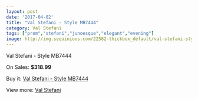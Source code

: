 ```yaml
---
layout: post
date: '2017-04-02'
title: "Val Stefani - Style MB7444"
category: Val Stefani
tags: ["prom","stefani","junoesque","elegant","evening"]
image: http://img.sequinious.com/22582-thickbox_default/val-stefani-style-mb7444.jpg
---
```

Val Stefani - Style MB7444

On Sales: **$318.99**
<a href="https://www.sequinious.com/val-stefani/9973-val-stefani-style-mb7444.html"><amp-img layout="responsive" width="600" height="600" src="//img.sequinious.com/22582-thickbox_default/val-stefani-style-mb7444.jpg" alt="Val Stefani - Style MB7444 0" /></a>
<a href="https://www.sequinious.com/val-stefani/9973-val-stefani-style-mb7444.html"><amp-img layout="responsive" width="600" height="600" src="//img.sequinious.com/22584-thickbox_default/val-stefani-style-mb7444.jpg" alt="Val Stefani - Style MB7444 1" /></a>
<a href="https://www.sequinious.com/val-stefani/9973-val-stefani-style-mb7444.html"><amp-img layout="responsive" width="600" height="600" src="//img.sequinious.com/22583-thickbox_default/val-stefani-style-mb7444.jpg" alt="Val Stefani - Style MB7444 2" /></a>

Buy it: [Val Stefani - Style MB7444](https://www.sequinious.com/val-stefani/9973-val-stefani-style-mb7444.html "Val Stefani - Style MB7444")

View more: [Val Stefani](https://www.sequinious.com/69-Val-Stefani "Val Stefani")